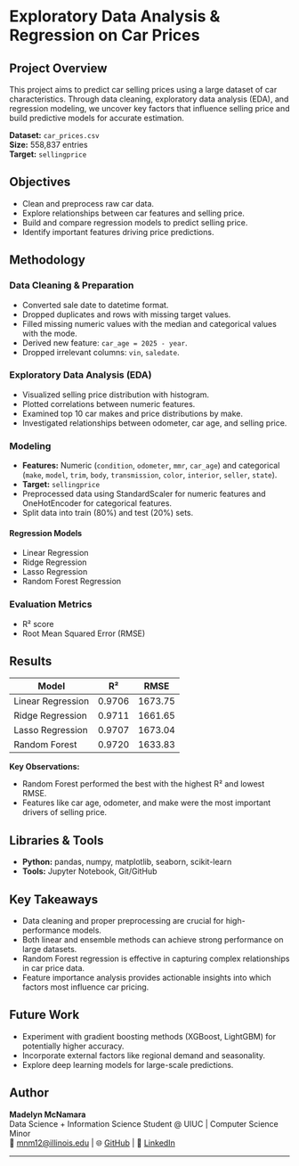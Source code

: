 # Exploratory Data Analysis & Regression on Car Prices

## Project Overview
This project aims to predict car selling prices using a large dataset of car characteristics. Through data cleaning, exploratory data analysis (EDA), and regression modeling, we uncover key factors that influence selling price and build predictive models for accurate estimation.

**Dataset:** `car_prices.csv`  
**Size:** 558,837 entries  
**Target:** `sellingprice`  

## Objectives
- Clean and preprocess raw car data.
- Explore relationships between car features and selling price.
- Build and compare regression models to predict selling price.
- Identify important features driving price predictions.

## Methodology

### Data Cleaning & Preparation
- Converted sale date to datetime format.
- Dropped duplicates and rows with missing target values.
- Filled missing numeric values with the median and categorical values with the mode.
- Derived new feature: `car_age = 2025 - year`.
- Dropped irrelevant columns: `vin`, `saledate`.

### Exploratory Data Analysis (EDA)
- Visualized selling price distribution with histogram.
- Plotted correlations between numeric features.
- Examined top 10 car makes and price distributions by make.
- Investigated relationships between odometer, car age, and selling price.

### Modeling
- **Features:** Numeric (`condition`, `odometer`, `mmr`, `car_age`) and categorical (`make`, `model`, `trim`, `body`, `transmission`, `color`, `interior`, `seller`, `state`).
- **Target:** `sellingprice`
- Preprocessed data using StandardScaler for numeric features and OneHotEncoder for categorical features.
- Split data into train (80%) and test (20%) sets.

#### Regression Models
- Linear Regression
- Ridge Regression
- Lasso Regression
- Random Forest Regression

### Evaluation Metrics
- R² score
- Root Mean Squared Error (RMSE)

## Results

| Model               | R²      | RMSE    |
|--------------------|---------|---------|
| Linear Regression  | 0.9706  | 1673.75 |
| Ridge Regression   | 0.9711  | 1661.65 |
| Lasso Regression   | 0.9707  | 1673.04 |
| Random Forest      | 0.9720  | 1633.83 |

**Key Observations:**
- Random Forest performed the best with the highest R² and lowest RMSE.
- Features like car age, odometer, and make were the most important drivers of selling price.

## Libraries & Tools
- **Python:** pandas, numpy, matplotlib, seaborn, scikit-learn  
- **Tools:** Jupyter Notebook, Git/GitHub  

## Key Takeaways
- Data cleaning and proper preprocessing are crucial for high-performance models.
- Both linear and ensemble methods can achieve strong performance on large datasets.
- Random Forest regression is effective in capturing complex relationships in car price data.
- Feature importance analysis provides actionable insights into which factors most influence car pricing.

## Future Work
- Experiment with gradient boosting methods (XGBoost, LightGBM) for potentially higher accuracy.
- Incorporate external factors like regional demand and seasonality.
- Explore deep learning models for large-scale predictions.

## Author
**Madelyn McNamara**  
Data Science + Information Science Student @ UIUC | Computer Science Minor  
📧 mnm12@illinois.edu | 🌐 [GitHub](https://github.com/maddymcnamara) | 💼 [LinkedIn](https://www.linkedin.com/in/maddymac)  

---
